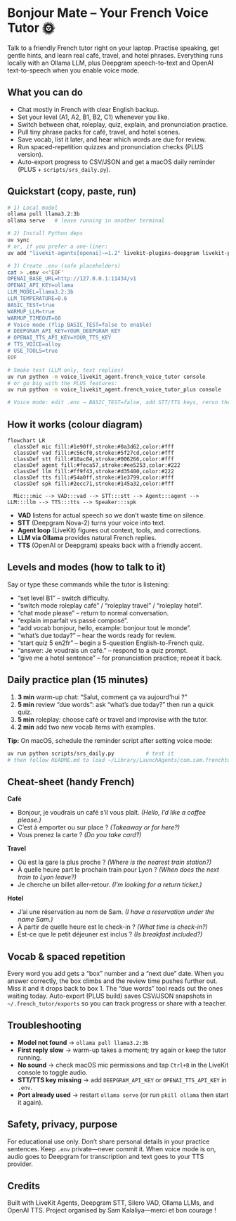 # Bonjour Mate – Your French Voice Tutor 🌞
Talk to a friendly French tutor right on your laptop. Practise speaking, get gentle hints, and learn real café, travel, and hotel phrases. Everything runs locally with an Ollama LLM, plus Deepgram speech-to-text and OpenAI text-to-speech when you enable voice mode.

## What you can do
- Chat mostly in French with clear English backup.
- Set your level (A1, A2, B1, B2, C1) whenever you like.
- Switch between chat, roleplay, quiz, explain, and pronunciation practice.
- Pull tiny phrase packs for café, travel, and hotel scenes.
- Save vocab, list it later, and hear which words are due for review.
- Run spaced-repetition quizzes and pronunciation checks (PLUS version).
- Auto-export progress to CSV/JSON and get a macOS daily reminder (PLUS + `scripts/srs_daily.py`).

## Quickstart (copy, paste, run)
```bash
# 1) Local model
ollama pull llama3.2:3b
ollama serve   # leave running in another terminal

# 2) Install Python deps
uv sync
# or, if you prefer a one-liner:
uv add "livekit-agents[openai]~=1.2" livekit-plugins-deepgram livekit-plugins-silero python-dotenv requests

# 3) Create .env (safe placeholders)
cat > .env <<'EOF'
OPENAI_BASE_URL=http://127.0.0.1:11434/v1
OPENAI_API_KEY=ollama
LLM_MODEL=llama3.2:3b
LLM_TEMPERATURE=0.6
BASIC_TEST=true
WARMUP_LLM=true
WARMUP_TIMEOUT=60
# Voice mode (flip BASIC_TEST=false to enable)
# DEEPGRAM_API_KEY=YOUR_DEEPGRAM_KEY
# OPENAI_TTS_API_KEY=YOUR_TTS_KEY
# TTS_VOICE=alloy
# USE_TOOLS=true
EOF
```

```bash
# Smoke test (LLM only, text replies)
uv run python -m voice_livekit_agent.french_voice_tutor console
# or go big with the PLUS features:
uv run python -m voice_livekit_agent.french_voice_tutor_plus console

# Voice mode: edit .env → BASIC_TEST=false, add STT/TTS keys, rerun the command above
```

## How it works (colour diagram)
```mermaid
flowchart LR
  classDef mic fill:#1e90ff,stroke:#0a3d62,color:#fff
  classDef vad fill:#c56cf0,stroke:#5f27cd,color:#fff
  classDef stt fill:#10ac84,stroke:#006266,color:#fff
  classDef agent fill:#feca57,stroke:#ee5253,color:#222
  classDef llm fill:#ff9f43,stroke:#d35400,color:#222
  classDef tts fill:#54a0ff,stroke:#1e3799,color:#fff
  classDef spk fill:#2ecc71,stroke:#145a32,color:#fff

  Mic:::mic --> VAD:::vad --> STT:::stt --> Agent:::agent --> LLM:::llm --> TTS:::tts --> Speaker:::spk
```

- **VAD** listens for actual speech so we don’t waste time on silence.
- **STT** (Deepgram Nova-2) turns your voice into text.
- **Agent loop** (LiveKit) figures out context, tools, and corrections.
- **LLM via Ollama** provides natural French replies.
- **TTS** (OpenAI or Deepgram) speaks back with a friendly accent.

## Levels and modes (how to talk to it)
Say or type these commands while the tutor is listening:
- “set level B1” – switch difficulty.
- “switch mode roleplay café” / “roleplay travel” / “roleplay hotel”.
- “chat mode please” – return to normal conversation.
- “explain imparfait vs passé composé”.
- “add vocab bonjour, hello, example: bonjour tout le monde”.
- “what’s due today?” – hear the words ready for review.
- “start quiz 5 en2fr” – begin a 5-question English-to-French quiz.
- “answer: Je voudrais un café.” – respond to a quiz prompt.
- “give me a hotel sentence” – for pronunciation practice; repeat it back.

## Daily practice plan (15 minutes)
1. **3 min** warm-up chat: “Salut, comment ça va aujourd’hui ?”
2. **5 min** review “due words”: ask “what’s due today?” then run a quick quiz.
3. **5 min** roleplay: choose café or travel and improvise with the tutor.
4. **2 min** add two new vocab items with examples.

**Tip:** On macOS, schedule the reminder script after setting voice mode:
```bash
uv run python scripts/srs_daily.py          # test it
# then follow README.md to load ~/Library/LaunchAgents/com.sam.frenchtutor.daily.plist
```

## Cheat-sheet (handy French)
**Café**
- Bonjour, je voudrais un café s’il vous plaît. *(Hello, I’d like a coffee please.)*
- C’est à emporter ou sur place ? *(Takeaway or for here?)*
- Vous prenez la carte ? *(Do you take card?)*

**Travel**
- Où est la gare la plus proche ? *(Where is the nearest train station?)*
- À quelle heure part le prochain train pour Lyon ? *(When does the next train to Lyon leave?)*
- Je cherche un billet aller-retour. *(I’m looking for a return ticket.)*

**Hotel**
- J’ai une réservation au nom de Sam. *(I have a reservation under the name Sam.)*
- À partir de quelle heure est le check-in ? *(What time is check-in?)*
- Est-ce que le petit déjeuner est inclus ? *(Is breakfast included?)*

## Vocab & spaced repetition
Every word you add gets a “box” number and a “next due” date. When you answer correctly, the box climbs and the review time pushes further out. Miss it and it drops back to box 1. The “due words” tool reads out the ones waiting today. Auto-export (PLUS build) saves CSV/JSON snapshots in `~/.french_tutor/exports` so you can track progress or share with a teacher.

## Troubleshooting
- **Model not found** → `ollama pull llama3.2:3b`
- **First reply slow** → warm-up takes a moment; try again or keep the tutor running.
- **No sound** → check macOS mic permissions and tap `Ctrl+B` in the LiveKit console to toggle audio.
- **STT/TTS key missing** → add `DEEPGRAM_API_KEY` or `OPENAI_TTS_API_KEY` in `.env`.
- **Port already used** → restart `ollama serve` (or run `pkill ollama` then start it again).

## Safety, privacy, purpose
For educational use only. Don’t share personal details in your practice sentences. Keep `.env` private—never commit it. When voice mode is on, audio goes to Deepgram for transcription and text goes to your TTS provider.

## Credits
Built with LiveKit Agents, Deepgram STT, Silero VAD, Ollama LLMs, and OpenAI TTS. Project organised by Sam Kalaliya—merci et bon courage !
